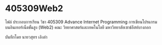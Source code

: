 # 405309Web2
ไฟล์ ประกอบการเรียน วิชา 405309 Advance Internet Programming การเขียนโปรแกรมบนอินเทอร์เน็ตขั้นสูง (Web2)
คณะ	วิทยาศาสตร์และเทคโนโลยี
มหาวิทยาลัยเซาธ์อีสท์บางกอก

บันทึกโดย นายวสุทร  เลิงลำ
